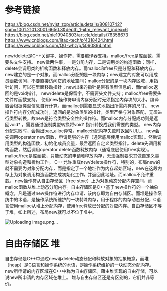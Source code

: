 # 参考链接
https://blog.csdn.net/nyist_zxp/article/details/80810742?spm=1001.2101.3001.6650.3&depth_1-utm_relevant_index=6
https://blog.csdn.net/nie19940803/article/details/76358673
https://www.cnblogs.com/litao-tech/p/4318424.html
https://www.cnblogs.com/QG-whz/p/5060894.html

new/delete是C++关键字、操作符，需要编译器支持。malloc/free是库函数，需要头文件支持。
new做两件事，一是分配内存，二是调用类的构造函数；同样，delete会调用类的析构函数和释放内存。而malloc和free只是分配和释放内存。
new建立的是一个对象，而malloc分配的是一块内存；new建立的对象可以用成员函数访问，不要直接访问它的地址空间；malloc分配的是一块内存区域，用指针访问，可以在里面移动指针；new出来的指针是带有类型信息的，而malloc返回的是void指针。
new/delete是保留字，不需要头文件支持；malloc/free需要头文件库函数支持。
使用new操作符申请内存分配时无须指定内存块的大小，编译器会根据类型信息自行计算。而malloc则需要显式地指出所需内存的尺寸。
new操作符内存分配成功时，返回的是对象类型的指针，类型严格与对象匹配，无须进行类型转换，故new是符合类型安全性的操作符。而malloc内存分配成功则是返回void* ，需要通过强制类型转换将void* 指针转换成我们需要的类型。
new内存分配失败时，会抛出bac_alloc异常。malloc分配内存失败时返回NULL。
new会先调用operator new函数，申请足够的内存（通常底层使用malloc实现）。然后调用类型的构造函数，初始化成员变量，最后返回自定义类型指针。delete先调用析构函数，然后调用operator delete函数释放内存（通常底层使用free实现）。
malloc/free是库函数，只能动态的申请和释放内存，无法强制要求其做自定义类型对象构造和析构工作。
C++允许重载new/delete操作符，特别的，布局new的就不需要为对象分配内存，而是指定了一个地址作为内存起始区域，new在这段内存上为对象调用构造函数完成初始化工作，并返回此地址。而malloc不允许重载。
new操作符从自由存储区（free store）上为对象动态分配内存空间，而malloc函数从堆上动态分配内存。自由存储区是C++基于new操作符的一个抽象概念，凡是通过new操作符进行内存申请，该内存即为自由存储区。而堆是操作系统中的术语，是操作系统所维护的一块特殊内存，用于程序的内存动态分配，C语言使用malloc从堆上分配内存，使用free释放已分配的对应内存。自由存储区不等于堆，如上所述，布局new就可以不位于堆中。

![Uploading image.png…]()

# 自由存储区 堆
自由存储是C++中通过new与delete动态分配和释放对象的抽象概念，而堆（heap）是C语言和操作系统的术语，是操作系统维护的一块动态分配内存。
new所申请的内存区域在C++中称为自由存储区。藉由堆实现的自由存储，可以说new所申请的内存区域在堆上。
堆与自由存储区还是有区别的，它们并非等价。

